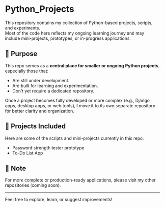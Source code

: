 # Python_Projects

This repository contains my collection of Python-based projects, scripts, and experiments.  
Most of the code here reflects my ongoing learning journey and may include mini-projects, prototypes, or in-progress applications.

## 🔧 Purpose

This repo serves as a **central place for smaller or ongoing Python projects**, especially those that:
- Are still under development.
- Are built for learning and experimentation.
- Don't yet require a dedicated repository.

Once a project becomes fully developed or more complex (e.g., Django apps, desktop apps, or web tools), I move it to its own separate repository for better clarity and organization.

## 📁 Projects Included

Here are some of the scripts and mini-projects currently in this repo:
- Password strength tester prototype
- To-Do List App

## 📌 Note

For more complete or production-ready applications, please visit my other repositories (coming soon).

---

Feel free to explore, learn, or suggest improvements!
